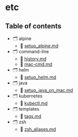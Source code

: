 # etc

## Table of contents

- 🗂 alpine
  - 📜 [setup_alpine.md](./alpine/setup_alpine.md)
- 🗂 command-line
  - 📜 [history.md](./command-line/history.md)
  - 📜 [mac-cmd.md](./command-line/mac-cmd.md)
- 🗂 helm
  - 📜 [setup_helm.md](./helm/setup_helm.md)
- 🗂 java
  - 📜 [setup_java_on_mac.md](./java/setup_java_on_mac.md)
- 🗂 kubernetes
  - 📜 [kubectl.md](./kubernetes/kubectl.md)
- 🗂 templates
  - 📜 [tags.md](./templates/tags.md)
- 🗂 zsh
  - 📜 [zsh_aliases.md](./zsh/zsh_aliases.md)
